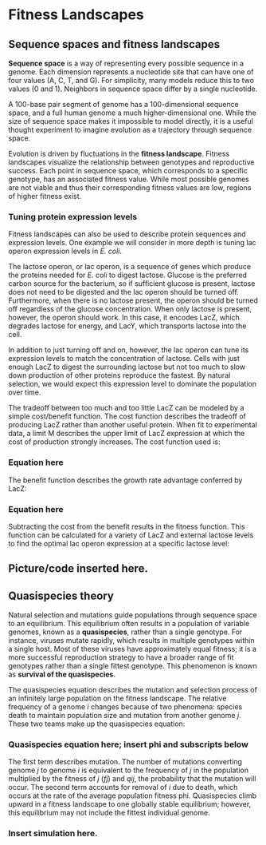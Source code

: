 # Fitness Landscapes
## Sequence spaces and fitness landscapes

**Sequence space** is a way of representing every possible sequence in a genome. Each dimension represents a nucleotide site that can have one of four values (A, C, T, and G). For simplicity, many models reduce this to two values (0 and 1). Neighbors in sequence space differ by a single nucleotide.

A 100-base pair segment of genome has a 100-dimensional sequence space, and a full human genome a much higher-dimensional one. While the size of sequence space makes it impossible to model directly, it is a useful thought experiment to imagine evolution as a trajectory through sequence space.

Evolution is driven by fluctuations in the **fitness landscape**. Fitness landscapes visualize the relationship between genotypes and reproductive success. Each point in sequence space, which corresponds to a specific genotype, has an associated fitness value. While most possible genomes are not viable and thus their corresponding fitness values are low, regions of higher fitness exist.

### Tuning protein expression levels
Fitness landscapes can also be used to describe protein sequences and expression levels. One example we will consider in more depth is tuning lac operon expression levels in *E. coli*.

The lactose operon, or lac operon, is a sequence of genes which produce the proteins needed for *E. coli* to digest lactose. Glucose is the preferred carbon source for the bacterium, so if sufficient glucose is present, lactose does not need to be digested and the lac operon should be turned off. Furthermore, when there is no lactose present, the operon should be turned off regardless of the glucose concentration. When only lactose is present, however, the operon should work. In this case, it encodes LacZ, which degrades lactose for energy, and LacY, which transports lactose into the cell.

In addition to just turning off and on, however, the lac operon can tune its expression levels to match the concentration of lactose. Cells with just enough LacZ to digest the surrounding lactose but not too much to slow down production of other proteins reproduce the fastest. By natural selection, we would expect this expression level to dominate the population over time.

The tradeoff between too much and too little LacZ can be modeled by a simple cost/benefit function. The cost function describes the tradeoff of producing LacZ rather than another useful protein. When fit to experimental data, a limit M describes the upper limit of LacZ expression at which the cost of production strongly increases. The cost function used is:

### Equation here

The benefit function describes the growth rate advantage conferred by LacZ:

### Equation here

Subtracting the cost from the benefit results in the fitness function. This function can be calculated for a variety of LacZ and external lactose levels to find the optimal lac operon expression at a specific lactose level:

## Picture/code inserted here.

## Quasispecies theory
Natural selection and mutations guide populations through sequence space to an equilibrium. This equilibrium often results in a population of variable genomes, known as a **quasispecies**, rather than a single genotype. For instance, viruses mutate rapidly, which results in multiple genotypes within a single host. Most of these viruses have approximately equal fitness; it is a more successful reproduction strategy to have a broader range of fit genotypes rather than a single fittest genotype. This phenomenon is known as **survival of the quasispecies**.

The quasispecies equation describes the mutation and selection process of an infinitely large population on the fitness landscape. The relative frequency of a genome *i* changes because of two phenomena: species death to maintain population size and mutation from another genome *j*. These two teams make up the quasispecies equation:

### Quasispecies equation here; insert phi and subscripts below

The first term describes mutation. The number of mutations converting genome *j* to genome *i* is equivalent to the frequency of *j* in the population multiplied by the fitness of *j* (*fj*) and *qij*, the probability that the mutation will occur. The second term accounts for removal of *i* due to death, which occurs at the rate of the average population fitness phi. Quasispecies climb upward in a fitness landscape to one globally stable equilibrium; however, this equilibrium may not include the fittest individual genome.

### Insert simulation here.
